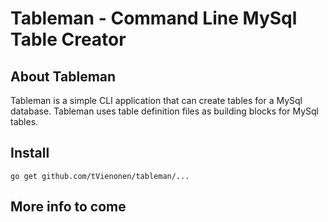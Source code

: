 # Tableman - Command Line MySql Table Creator

## About Tableman

Tableman is a simple CLI application that can create tables for a MySql database. Tableman uses table definition files as building blocks for MySql tables.

## Install
`go get github.com/tVienonen/tableman/...`

## More info to come

